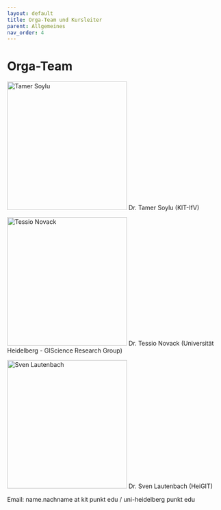 ```yaml
---
layout: default
title: Orga-Team und Kursleiter
parent: Allgemeines
nav_order: 4
---
```


# Orga-Team
<p>
<img src="https://raw.githubusercontent.com/heikalab/urbandatascience/main/images/soylu.jpg" alt="Tamer Soylu" style="align:left;  width:280px;height:300px;">
Dr. Tamer Soylu (KIT-IfV)

<p>
<img src="https://raw.githubusercontent.com/heikalab/urbandatascience/main/images/novack.png" alt="Tessio Novack" style="align:left; width:280px;height:300px;">
Dr. Tessio Novack (Universität Heidelberg - GIScience Research Group)

<p>
<img src="https://raw.githubusercontent.com/heikalab/urbandatascience/main/images/lautenbach.jpg" alt="Sven Lautenbach" style="align:left; width:280px;height:300px;">
Dr. Sven Lautenbach (HeiGIT)
</p> 

<p>Email: name.nachname at kit punkt edu / uni-heidelberg punkt edu </p>
